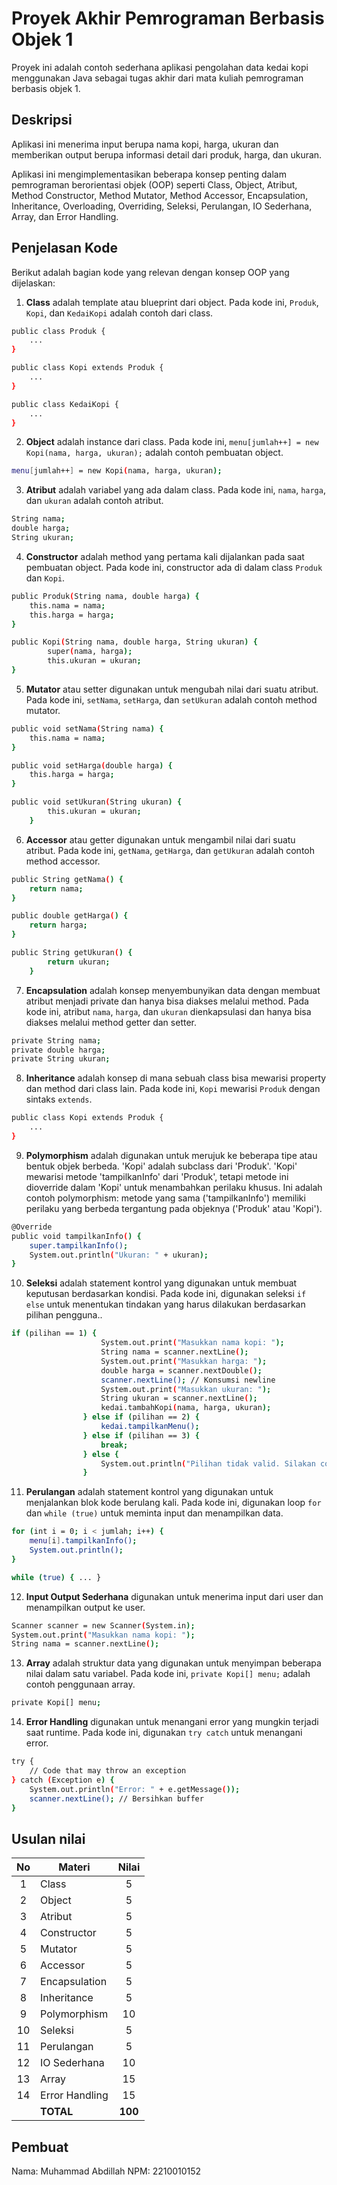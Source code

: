 # Proyek Akhir Pemrograman Berbasis Objek 1

Proyek ini adalah contoh sederhana aplikasi pengolahan data kedai kopi menggunakan Java sebagai tugas akhir dari mata kuliah pemrograman berbasis objek 1.

## Deskripsi

Aplikasi ini menerima input berupa nama kopi, harga, ukuran dan memberikan output berupa informasi detail dari produk, harga, dan ukuran.

Aplikasi ini mengimplementasikan beberapa konsep penting dalam pemrograman berorientasi objek (OOP) seperti Class, Object, Atribut, Method Constructor, Method Mutator, Method Accessor, Encapsulation, Inheritance, Overloading, Overriding, Seleksi, Perulangan, IO Sederhana, Array, dan Error Handling.

## Penjelasan Kode

Berikut adalah bagian kode yang relevan dengan konsep OOP yang dijelaskan:

1. **Class** adalah template atau blueprint dari object. Pada kode ini, `Produk`, `Kopi`, dan `KedaiKopi` adalah contoh dari class.

```bash
public class Produk {
    ...
}

public class Kopi extends Produk {
    ...
}

public class KedaiKopi {
    ...
}
```

2. **Object** adalah instance dari class. Pada kode ini, `menu[jumlah++] = new Kopi(nama, harga, ukuran);` adalah contoh pembuatan object.

```bash
menu[jumlah++] = new Kopi(nama, harga, ukuran);
```

3. **Atribut** adalah variabel yang ada dalam class. Pada kode ini, `nama`, `harga`, dan `ukuran` adalah contoh atribut.

```bash
String nama;
double harga;
String ukuran;
```

4. **Constructor** adalah method yang pertama kali dijalankan pada saat pembuatan object. Pada kode ini, constructor ada di dalam class `Produk` dan `Kopi`.

```bash
public Produk(String nama, double harga) {
    this.nama = nama;
    this.harga = harga;
}

public Kopi(String nama, double harga, String ukuran) {
        super(nama, harga);
        this.ukuran = ukuran;
}
```

5. **Mutator** atau setter digunakan untuk mengubah nilai dari suatu atribut. Pada kode ini, `setNama`, `setHarga`, dan `setUkuran` adalah contoh method mutator.

```bash
public void setNama(String nama) {
    this.nama = nama;
}

public void setHarga(double harga) {
    this.harga = harga;
}

public void setUkuran(String ukuran) {
        this.ukuran = ukuran;
    }
```

6. **Accessor** atau getter digunakan untuk mengambil nilai dari suatu atribut. Pada kode ini, `getNama`, `getHarga`, dan `getUkuran` adalah contoh method accessor.

```bash
public String getNama() {
    return nama;
}

public double getHarga() {
    return harga;
}

public String getUkuran() {
        return ukuran;
    }
```

7. **Encapsulation** adalah konsep menyembunyikan data dengan membuat atribut menjadi private dan hanya bisa diakses melalui method. Pada kode ini, atribut `nama`, `harga`, dan `ukuran` dienkapsulasi dan hanya bisa diakses melalui method getter dan setter.

```bash
private String nama;
private double harga;
private String ukuran;
```

8. **Inheritance** adalah konsep di mana sebuah class bisa mewarisi property dan method dari class lain. Pada kode ini, `Kopi` mewarisi `Produk` dengan sintaks `extends`.

```bash
public class Kopi extends Produk {
    ...
}
```

9. **Polymorphism** adalah digunakan untuk merujuk ke beberapa tipe atau bentuk objek berbeda. 'Kopi' adalah subclass dari 'Produk'. 'Kopi' mewarisi metode 'tampilkanInfo' dari 'Produk', tetapi metode ini dioverride dalam 'Kopi' untuk menambahkan perilaku khusus. Ini adalah contoh polymorphism: metode yang sama ('tampilkanInfo') memiliki perilaku yang berbeda tergantung pada objeknya ('Produk' atau 'Kopi').

```bash
@Override
public void tampilkanInfo() {
    super.tampilkanInfo();
    System.out.println("Ukuran: " + ukuran);
}
```

10. **Seleksi** adalah statement kontrol yang digunakan untuk membuat keputusan berdasarkan kondisi. Pada kode ini, digunakan seleksi `if else` untuk menentukan tindakan yang harus dilakukan berdasarkan pilihan pengguna..

```bash
if (pilihan == 1) {
                    System.out.print("Masukkan nama kopi: ");
                    String nama = scanner.nextLine();
                    System.out.print("Masukkan harga: ");
                    double harga = scanner.nextDouble();
                    scanner.nextLine(); // Konsumsi newline
                    System.out.print("Masukkan ukuran: ");
                    String ukuran = scanner.nextLine();
                    kedai.tambahKopi(nama, harga, ukuran);
                } else if (pilihan == 2) {
                    kedai.tampilkanMenu();
                } else if (pilihan == 3) {
                    break;
                } else {
                    System.out.println("Pilihan tidak valid. Silakan coba lagi.");
                }
```

11. **Perulangan** adalah statement kontrol yang digunakan untuk menjalankan blok kode berulang kali. Pada kode ini, digunakan loop `for` dan `while (true)` untuk meminta input dan menampilkan data.

```bash
for (int i = 0; i < jumlah; i++) {
    menu[i].tampilkanInfo();
    System.out.println();
}

while (true) { ... }
```

12. **Input Output Sederhana** digunakan untuk menerima input dari user dan menampilkan output ke user.
```bash
Scanner scanner = new Scanner(System.in);
System.out.print("Masukkan nama kopi: ");
String nama = scanner.nextLine();
```

13. **Array** adalah struktur data yang digunakan untuk menyimpan beberapa nilai dalam satu variabel. Pada kode ini, `private Kopi[] menu;` adalah contoh penggunaan array.

```bash
private Kopi[] menu;
```

14. **Error Handling** digunakan untuk menangani error yang mungkin terjadi saat runtime. Pada kode ini, digunakan `try catch` untuk menangani error.

```bash
try {
    // Code that may throw an exception
} catch (Exception e) {
    System.out.println("Error: " + e.getMessage());
    scanner.nextLine(); // Bersihkan buffer
}
```

## Usulan nilai

| No  | Materi         |  Nilai  |
| :-: | -------------- | :-----: |
|  1  | Class          |    5    |
|  2  | Object         |    5    |
|  3  | Atribut        |    5    |
|  4  | Constructor    |    5    |
|  5  | Mutator        |    5    |
|  6  | Accessor       |    5    |
|  7  | Encapsulation  |    5    |
|  8  | Inheritance    |    5    |
|  9  | Polymorphism   |   10    |
| 10  | Seleksi        |    5    |
| 11  | Perulangan     |    5    |
| 12  | IO Sederhana   |   10    |
| 13  | Array          |   15    |
| 14  | Error Handling |   15    |
|     | **TOTAL**      | **100** |

## Pembuat

Nama: Muhammad Abdillah
NPM: 2210010152
